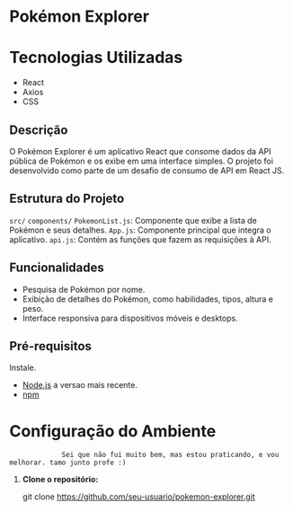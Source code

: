 # Pokémon Explorer

# Tecnologias Utilizadas
- React
- Axios
- CSS

## Descrição
O Pokémon Explorer é um aplicativo React que consome dados da API pública de Pokémon e os exibe em uma interface simples. O projeto foi desenvolvido como parte de um desafio de consumo de API em React JS.

## Estrutura do Projeto
 `src/`
   `components/`
     `PokemonList.js`: Componente que exibe a lista de Pokémon e seus detalhes.
   `App.js`: Componente principal que integra o aplicativo.
   `api.js`: Contém as funções que fazem as requisições à API. 

## Funcionalidades
- Pesquisa de Pokémon por nome.
- Exibição de detalhes do Pokémon, como habilidades, tipos, altura e peso.
- Interface responsiva para dispositivos móveis e desktops.

## Pré-requisitos
Instale.
- [Node.js](https://nodejs.org/) a versao mais recente.
- [npm](https://www.npmjs.com/) 

# Configuração do Ambiente

                 Sei que não fui muito bem, mas estou praticando, e vou melhorar. tamo junto profe :)

1. **Clone o repositório:**

   git clone https://github.com/seu-usuario/pokemon-explorer.git
